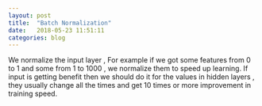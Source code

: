 ```yaml
---
layout: post
title:  "Batch Normalization"
date:   2018-05-23 11:51:11
categories: blog
---
```

We normalize the input layer , For example if we got some features from 0 to 1 and some from 1 to 1000 , we normalize them to speed up learning. If input is getting benefit then we should do it for the values in hidden layers , they usually change all the times and get 10 times or more improvement in training speed.
